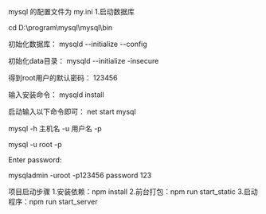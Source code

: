 mysql 的配置文件为 my.ini
1.启动数据库

cd D:\program\mysql\mysql\bin

初始化数据库：
mysqld --initialize --config

初始化data目录：
mysqld --initialize -insecure


得到root用户的默认密码：
123456

输入安装命令：
mysqld install

启动输入以下命令即可：
net start mysql


mysql -h 主机名 -u 用户名 -p

mysql -u root -p

Enter password:

mysqladmin -uroot -p123456 password 123

项目启动步骤
1.安装依赖：npm install
2.前台打包：npm run start_static
3.启动程序：npm run start_server
